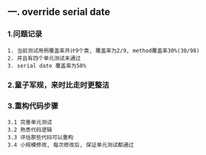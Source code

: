 ## 一. override serial date
### 1.问题记录
    1. 当前测试用例覆盖率共计9个类, 覆盖率为2/9, method覆盖率30%(30/98)
    2. 并且有四个单元测试未通过
    3. serial date 覆盖率为58%
### 2.童子军规，来时比走时更整洁
### 3.重构代码步骤
    3.1 完善单元测试
    3.2 熟悉代码逻辑
    3.3 评估那些代码可以重构
    3.4 小规模修改, 每次修改后, 保证单元测试都通过